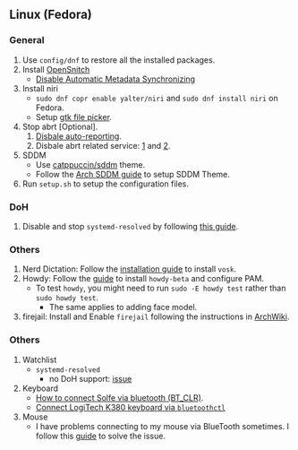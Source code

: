 ## Linux (Fedora)

### General

1. Use `config/dnf` to restore all the installed packages.
2. Install [OpenSnitch](https://github.com/evilsocket/opensnitch)
    - [Disable Automatic Metadata Synchronizing](https://www.reddit.com/r/Fedora/comments/p10a5o/comment/j5ysqw1/)
3. Install niri
    - `sudo dnf copr enable yalter/niri` and `sudo dnf install niri` on Fedora.
    - Setup [gtk file picker](https://github.com/YaLTeR/niri/wiki/Important-Software#portals).
4. Stop abrt \[Optional\].
    1. [Disbale auto-reporting](https://wiki.centos.org/TipsAndTricks(2f)ABRT.html).
    2. Disbale abrt related service: [1](https://unix.stackexchange.com/questions/556351/what-are-the-risks-for-disable-the-abrtd-service) and [2](https://robbinespu.gitlab.io/posts/disable-abrt-fedora/).
5. SDDM
    - Use [catppuccin/sddm](https://github.com/catppuccin/sddm) theme.
    - Follow the [Arch SDDM guide](https://wiki.archlinux.org/title/SDDM) to setup SDDM Theme.
6. Run `setup.sh` to setup the configuration files.

### DoH

1. Disable and stop `systemd-resolved` by following [this guide](https://askubuntu.com/questions/907246/how-to-disable-systemd-resolved-in-ubuntu).

### Others

1. Nerd Dictation: Follow the [installation guide](https://github.com/ideasman42/nerd-dictation) to install `vosk`.
2. Howdy: Follow the [guide](https://github.com/boltgolt/howdy/issues/1004) to install `howdy-beta` and configure PAM.
    - To test `howdy`, you might need to run `sudo -E howdy test` rather than `sudo howdy test`.
        - The same applies to adding face model.
3. firejail: Install and Enable `firejail` following the instructions in [ArchWiki](https://wiki.archlinux.org/title/Firejail).

### Others

1. Watchlist
    - `systemd-resolved`
        - no DoH support: [issue](https://github.com/systemd/systemd/issues/8639)
2. Keyboard
   - [How to connect Solfe via bluetooth (BT_CLR)](https://www.reddit.com/r/ErgoMechKeyboards/comments/1j4k8gy/my_nicenano_sofle_wont_connect_via_bluetooth/).
   - [Connect LogiTech K380 keyboard via `bluetoothctl`](https://unix.stackexchange.com/questions/590221/pairing-logitech-k380-in-ubuntu-20-04)
3. Mouse
   - I have problems connecting to my mouse via BlueTooth sometimes. I follow this [guide](https://discussion.fedoraproject.org/t/bluetooth-device-not-connecting-fedora-40/125138/18) to solve the issue.